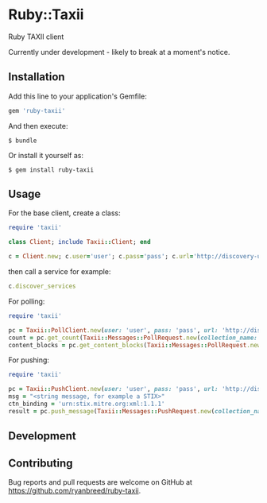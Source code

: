 # Ruby::Taxii

Ruby TAXII client

Currently under development - likely to break at a moment's notice.

## Installation

Add this line to your application's Gemfile:

```ruby
gem 'ruby-taxii'
```

And then execute:

    $ bundle

Or install it yourself as:

    $ gem install ruby-taxii

## Usage
For the base client, create a class:
```ruby
require 'taxii'

class Client; include Taxii::Client; end

c = Client.new; c.user='user'; c.pass='pass'; c.url='http://discovery-url:9000/services/discovery'
```
then call a service for example:
```ruby
c.discover_services
```
For polling:
```ruby
require 'taxii'

pc = Taxii::PollClient.new(user: 'user', pass: 'pass', url: 'http://discovery-url:9000/services/discovery')
count = pc.get_count(Taxii::Messages::PollRequest.new(collection_name: 'collection'))
content_blocks = pc.get_content_blocks(Taxii::Messages::PollRequest.new(collection_name: 'collection', poll_parameters: Taxii::Messages::Parameters::Poll.new(response_type: 'FULL')))
```
For pushing:
```ruby
require 'taxii'

pc = Taxii::PushClient.new(user: 'user', pass: 'pass', url: 'http://discovery-url:9000/services/discovery')
msg = "<string message, for example a STIX>"
ctn_binding = 'urn:stix.mitre.org:xml:1.1.1'
result = pc.push_message(Taxii::Messages::PushRequest.new(collection_name: 'collection', push_parameters: Taxii::Messages::Parameters::Push.new(content_binding: ctn_binding, content: msg)))
```
## Development


## Contributing

Bug reports and pull requests are welcome on GitHub at https://github.com/ryanbreed/ruby-taxii.
